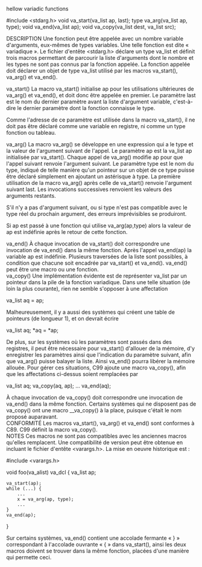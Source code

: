 hellow variadic functions 

#include <stdarg.h>
void va_start(va_list ap, last);
type va_arg(va_list ap, type);
void va_end(va_list ap); void va_copy(va_list dest, va_list src);  

DESCRIPTION
Une fonction peut être appelée avec un nombre variable d'arguments, eux-mêmes de types variables. Une telle fonction est dite « variadique ». Le fichier d'entête <stdarg.h> déclare un type va_list et définit trois macros permettant de parcourir la liste d'arguments dont le nombre et les types ne sont pas connus par la fonction appelée.
La fonction appelée doit déclarer un objet de type va_list utilisé par les macros va_start(), va_arg() et va_end().  

va_start()
La macro va_start() initialise ap pour les utilisations ultérieures de va_arg() et va_end(), et doit donc être appelée en premier.
Le paramètre last est le nom du dernier paramètre avant la liste d'argument variable, c'est-à-dire le dernier paramètre dont la fonction connaisse le type.

Comme l'adresse de ce paramètre est utilisée dans la macro va_start(), il ne doit pas être déclaré comme une variable en registre, ni comme un type fonction ou tableau.  

va_arg()
La macro va_arg() se développe en une expression qui a le type et la valeur de l'argument suivant de l'appel. Le paramètre ap est la va_list ap initialisée par va_start(). Chaque appel de va_arg() modifie ap pour que l'appel suivant renvoie l'argument suivant. Le paramètre type est le nom du type, indiqué de telle manière qu'un pointeur sur un objet de ce type puisse être déclaré simplement en ajoutant un astérisque à type.
La première utilisation de la macro va_arg() après celle de va_start() renvoie l'argument suivant last. Les invocations successives renvoient les valeurs des arguments restants.

S'il n'y a pas d'argument suivant, ou si type n'est pas compatible avec le type réel du prochain argument, des erreurs imprévisibles se produiront.

Si ap est passé à une fonction qui utilise va_arg(ap,type) alors la valeur de ap est indéfinie après le retour de cette fonction.  

va_end()
À chaque invocation de va_start() doit correspondre une invocation de va_end() dans la même fonction. Après l'appel va_end(ap) la variable ap est indéfinie. Plusieurs traversées de la liste sont possibles, à condition que chacune soit encadrée par va_start() et va_end(). va_end() peut être une macro ou une fonction.  
va_copy()
Une implémentation évidente est de représenter va_list par un pointeur dans la pile de la fonction variadique. Dans une telle situation (de loin la plus courante), rien ne semble s'opposer à une affectation

va_list aq = ap;

Malheureusement, il y a aussi des systèmes qui créent une table de pointeurs (de longueur 1), et on devrait écrire

va_list aq;
*aq = *ap;

De plus, sur les systèmes où les paramètres sont passés dans des registres, il peut être nécessaire pour va_start() d'allouer de la mémoire, d'y enregistrer les paramètres ainsi que l'indication du paramètre suivant, afin que va_arg() puisse balayer la liste. Ainsi va_end() pourra libérer la mémoire allouée. Pour gérer ces situations, C99 ajoute une macro va_copy(), afin que les affectations ci-dessus soient remplacées par

va_list aq;
va_copy(aq, ap);
...
va_end(aq);

À chaque invocation de va_copy() doit correspondre une invocation de va_end() dans la même fonction. Certains systèmes qui ne disposent pas de va_copy() ont une macro __va_copy() à la place, puisque c'était le nom proposé auparavant.  
CONFORMITÉ
Les macros va_start(), va_arg() et va_end() sont conformes à C89. C99 définit la macro va_copy().  
NOTES
Ces macros ne sont pas compatibles avec les anciennes macros qu'elles remplacent. Une compatibilité de version peut être obtenue en incluant le fichier d'entête <varargs.h>.
La mise en oeuvre historique est :


#include <varargs.h>

void
foo(va_alist)
    va_dcl
{
    va_list ap;

    va_start(ap);
    while (...) {
        ...
        x = va_arg(ap, type);
        ...
    }
    va_end(ap);
}

Sur certains systèmes, va_end() contient une accolade fermante « } » correspondant à l'accolade ouvrante « { » dans va_start(), ainsi les deux macros doivent se trouver dans la même fonction, placées d'une manière qui permette ceci.
